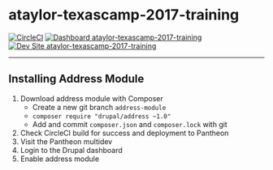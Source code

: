 # ataylor-texascamp-2017-training

[![CircleCI](https://circleci.com/gh/texascamp-2017-training/ataylor-texascamp-2017-training.svg?style=shield)](https://circleci.com/gh/texascamp-2017-training/ataylor-texascamp-2017-training)
[![Dashboard ataylor-texascamp-2017-training](https://img.shields.io/badge/dashboard-ataylor_texascamp_2017_training-yellow.svg)](https://dashboard.pantheon.io/sites/11ac4ab0-273e-4a0b-844a-76456e209cbf#dev/code)
[![Dev Site ataylor-texascamp-2017-training](https://img.shields.io/badge/site-ataylor_texascamp_2017_training-blue.svg)](http://dev-ataylor-texascamp-2017-training.pantheonsite.io/)

---

## Installing Address Module
1) Download address module with Composer
	- Create a new git branch `address-module`
	- `composer require "drupal/address ~1.0"`
	- Add and commit `composer.json` and `composer.lock` with git
2) Check CircleCI build for success and deployment to Pantheon
3) Visit the Pantheon multidev
4) Login to the Drupal dashboard
5) Enable address module